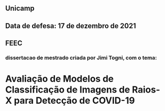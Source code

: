 ## Unicamp
## Data de defesa: 17 de dezembro de 2021
## FEEC
### dissertacao de mestrado criada por Jimi Togni, com o tema:
# Avaliação de Modelos de Classificação de Imagens de Raios-X para Detecção de COVID-19

